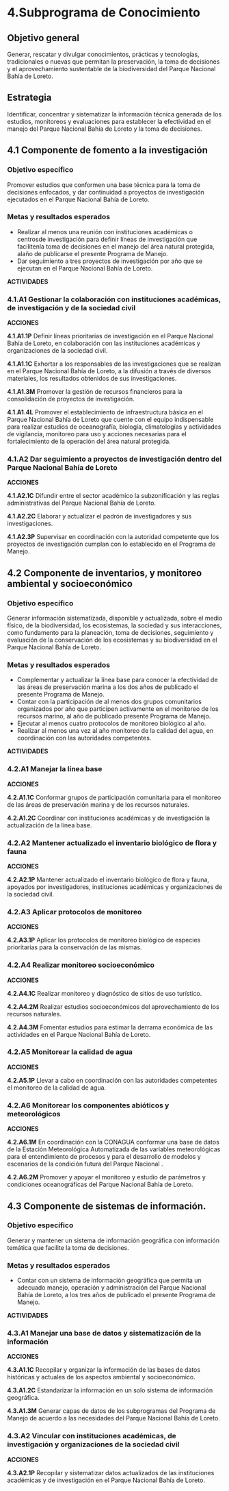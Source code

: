 # 4.Subprograma de Conocimiento

## **Objetivo general**

Generar, rescatar y divulgar conocimientos, prácticas y tecnologías, tradicionales o nuevas que permitan la preservación, la toma de decisiones y el aprovechamiento sustentable de la biodiversidad del Parque Nacional Bahía de Loreto.

## **Estrategia**

Identificar, concentrar y sistematizar la información técnica generada de los estudios, monitoreos y evaluaciones para establecer la efectividad en el manejo del Parque Nacional Bahía de Loreto y la toma de decisiones.

## 4.1 Componente de fomento a la investigación

### **Objetivo específico**

Promover estudios que conformen una base técnica para la toma de decisiones enfocados, y dar continuidad a proyectos de investigación ejecutados en el Parque Nacional Bahía de Loreto.

### **Metas y resultados esperados**

* Realizar al menos una reunión con instituciones académicas o centrosde investigación para definir líneas de investigación que facilitenla toma de decisiones en el manejo del área natural protegida, alaño de publicarse el presente Programa de Manejo.
* Dar seguimiento a tres proyectos de investigación por año que se ejecutan en el Parque Nacional Bahía de Loreto.

**ACTIVIDADES**

### **4.1.A1** Gestionar la colaboración con instituciones académicas, de investigación y de la sociedad civil

**ACCIONES**

**4.1.A1.1P** Definir líneas prioritarias de investigación en el Parque Nacional Bahía de Loreto, en colaboración con las instituciones académicas y organizaciones de la sociedad civil.

**4.1.A1.1C** Exhortar a los responsables de las investigaciones que se realizan en el Parque Nacional Bahía de Loreto, a la difusión a través de diversos materiales, los resultados obtenidos de sus investigaciones.

**4.1.A1.3M** Promover la gestión de recursos financieros para la consolidación de proyectos de investigación.

**4.1.A1.4L** Promover el establecimiento de infraestructura básica en el Parque Nacional Bahía de Loreto que cuente con el equipo indispensable para realizar estudios de oceanografía, biología, climatologías y actividades de vigilancia, monitoreo para uso y acciones necesarias para el fortalecimiento de la operación del área natural protegida.

### **4.1.A2** Dar seguimiento a proyectos de investigación dentro del Parque Nacional Bahía de Loreto

**ACCIONES**

**4.1.A2.1C** Difundir entre el sector académico la subzonificación y las reglas administrativas del Parque Nacional Bahía de Loreto.

**4.1.A2.2C** Elaborar y actualizar el padrón de investigadores y sus investigaciones.

**4.1.A2.3P** Supervisar en coordinación con la autoridad competente que los proyectos de investigación cumplan con lo establecido en el Programa de Manejo.

## 4.2 Componente de inventarios, y monitoreo ambiental y socioeconómico

### **Objetivo específico**

Generar información sistematizada, disponible y actualizada, sobre el medio físico, de la biodiversidad, los ecosistemas, la sociedad y sus interacciones, como fundamento para la planeación, toma de decisiones, seguimiento y evaluación de la conservación de los ecosistemas y su biodiversidad en el Parque Nacional Bahía de Loreto.

### **Metas y resultados esperados**

* Complementar y actualizar la línea base para conocer la efectividad de las áreas de preservación marina a los dos años de publicado el presente Programa de Manejo.
* Contar con la participación de al menos dos grupos comunitarios organizados por año que participen activamente en el monitoreo de los recursos marino, al año de publicado presente Programa de Manejo.
* Ejecutar al menos cuatro protocolos de monitoreo biológico al año.
* Realizar al menos una vez al año monitoreo de la calidad del agua, en coordinación con las autoridades competentes.

**ACTIVIDADES**

### **4.2.A1** Manejar la línea base

**ACCIONES**

**4.2.A1.1C** Conformar grupos de participación comunitaria para el monitoreo de las áreas de preservación marina y de los recursos naturales.

**4.2.A1.2C** Coordinar con instituciones académicas y de investigación la actualización de la línea base.

### **4.2.A2** Mantener actualizado el inventario biológico de flora y fauna

**ACCIONES**

**4.2.A2.1P** Mantener actualizado el inventario biológico de flora y fauna, apoyados por investigadores, instituciones académicas y organizaciones de la sociedad civil.

### **4.2.A3** Aplicar protocolos de monitoreo

**ACCIONES**

**4.2.A3.1P** Aplicar los protocolos de monitoreo biológico de especies prioritarias para la conservación de las mismas.

### **4.2.A4** Realizar monitoreo socioeconómico

**ACCIONES**

**4.2.A4.1C** Realizar monitoreo y diagnóstico de sitios de uso turístico.

**4.2.A4.2M** Realizar estudios socioeconómicos del aprovechamiento de los recursos naturales.

**4.2.A4.3M** Fomentar estudios para estimar la derrama económica de las actividades en el Parque Nacional Bahía de Loreto.

### **4.2.A5** Monitorear la calidad de agua

**ACCIONES**

**4.2.A5.1P** Llevar a cabo en coordinación con las autoridades competentes el monitoreo de la calidad de agua.

### **4.2.A6** Monitorear los componentes abióticos y meteorológicos

**ACCIONES**

**4.2.A6.1M** En coordinación con la CONAGUA conformar una base de datos de la Estación Meteorológica Automatizada de las variables meteorológicas para el entendimiento de procesos y para el desarrollo de modelos y escenarios de la condición futura del Parque Nacional .

**4.2.A6.2M** Promover y apoyar el monitoreo y estudio de parámetros y condiciones oceanográficas del Parque Nacional Bahía de Loreto.

## 4.3 Componente de sistemas de información.

### **Objetivo específico**

Generar y mantener un sistema de información geográfica con información temática que facilite la toma de decisiones.

### **Metas y resultados esperados**

* Contar con un sistema de información geográfica que permita un adecuado manejo, operación y administración del Parque Nacional Bahía de Loreto, a los tres años de publicado el presente Programa de Manejo.

**ACTIVIDADES**

### **4.3.A1** Manejar una base de datos y sistematización de la información

**ACCIONES**

**4.3.A1.1C** Recopilar y organizar la información de las bases de datos históricas y actuales de los aspectos ambiental y socioeconómico.

**4.3.A1.2C** Estandarizar la información en un solo sistema de información geográfica.

**4.3.A1.3M** Generar capas de datos de los subprogramas del Programa de Manejo de acuerdo a las necesidades del Parque Nacional Bahía de Loreto.

### **4.3.A2** Vincular con instituciones académicas, de investigación y organizaciones de la sociedad civil

**ACCIONES**

**4.3.A2.1P** Recopilar y sistematizar datos actualizados de las instituciones académicas y de investigación en el Parque Nacional Bahía de Loreto.

